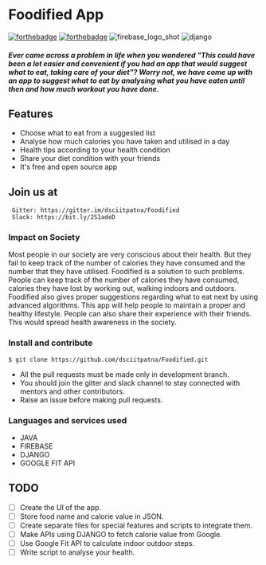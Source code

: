# Foodified App
[![forthebadge](https://forthebadge.com/images/badges/built-for-android.svg)](http://forthebadge.com)
[![forthebadge](https://forthebadge.com/images/badges/made-with-java.svg)](http://forthebadge.com)
![firebase_logo_shot](https://user-images.githubusercontent.com/43731599/53020861-dc1daf00-347d-11e9-9de2-d7b209bf91c5.png)
![django](https://user-images.githubusercontent.com/43731599/53021010-39196500-347e-11e9-86dc-e32b7a0f7eda.png)



##### Ever came across a problem in life when you wondered "This could have been a lot easier and convenient if you had an app that would suggest what to eat, taking care of your diet"? Worry not, we have come up with an app to suggest what to eat by analysing what you have eaten until then and how much workout you have done.

## Features
* Choose what to eat from a suggested list
* Analyse how much calories you have taken and utilised in a day
* Health tips according to your health condition
* Share your diet condition with your friends
* It's free and open source app

## Join us at
```
 Gitter: https://gitter.im/dsciitpatna/Foodified
 Slack: https://bit.ly/2S1adeD
```
### Impact on Society
Most people in our society are very conscious about their health. But they fail to keep track of the number of calories they have consumed and the number that they have utilised. Foodified is a solution to such problems. People can keep track of the number of calories they have consumed, calories they have lost by working out, walking indoors and outdoors. Foodified also gives proper suggestions regarding what to eat next by using advanced algorithms. This app will help people to maintain a proper and healthy lifestyle. People can also share their experience with their friends. This would spread health awareness in the society.
### Install and contribute
```Open git bash on Windows or Terminal in Linux and enter the following: 
$ git clone https://github.com/dsciitpatna/Foodified.git
```

* All the pull requests must be made only in development branch.
* You should join the gitter and slack channel to stay connected with mentors and other contributors.
* Raise an issue before making pull requests.

### Languages and services used
* JAVA
* FIREBASE
* DJANGO
* GOOGLE FIT API

## TODO
- [ ] Create the UI of the app.
- [ ] Store food name and calorie value in JSON.
- [ ] Create separate files for special features and scripts to integrate them.
- [ ] Make APIs using DJANGO to fetch calorie value from Google.
- [ ] Use Google Fit API to calculate indoor outdoor steps.
- [ ] Write script to analyse your health.
